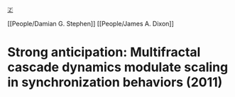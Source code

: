 [🇿](zotero://select/library/items/UXX3BLFC)

[[People/Damian G. Stephen]] [[People/James A. Dixon]] 
# Strong anticipation: Multifractal cascade dynamics modulate scaling in synchronization behaviors (2011)

